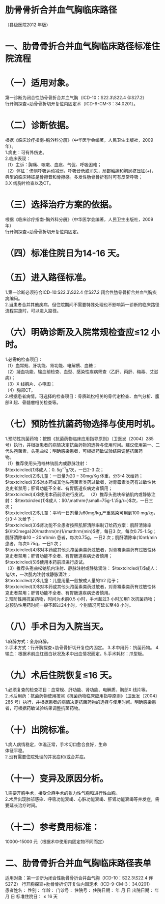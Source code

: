 # 肋骨骨折合并血气胸临床路径  
（县级医院2012 年版）  
# 一、肋骨骨折合并血气胸临床路径标准住院流程  
# （一）适用对象。  
第一诊断为闭合性肋骨骨折合并血气胸（ICD-10：S22.3\S22.4 伴S27.2）  
行开胸探查$+$肋骨骨折切开复位内固定术（ICD-9-CM-3：34.0201）。  
# （二）诊断依据。  
根据《临床诊疗指南-胸外科分册》（中华医学会编著，人民卫生出版社，2009 年）。  
1.病史：可有外伤史。  
2.临床表现：  
（1）主诉：胸痛、咳嗽、血痰、气促、呼吸困难；  
（2）体征：伤侧呼吸运动减弱，呼吸音低或消失，局部触痛和胸廓挤压征$(+)$，典型的临床特征是骨擦音和骨擦感。多发性肋骨骨折有时可有反常呼吸；  
3.X 线胸片检查以及CT。  
# （三）选择治疗方案的依据。  
根据《临床诊疗指南-胸外科分册》（中华医学会编著，人民卫生出版社，2009 年）  
行开胸探查$+$肋骨骨折切开复位内固定。  
# （四）标准住院日为14-16 天。  
# （五）进入路径标准。  
1.第一诊断必须符合ICD-10:S22.3\S22.4 伴S27.2 闭合性肋骨骨折合并血气胸疾病编码。  
2.当患者合并其他疾病，但住院期间不需要特殊处理也不影响第一诊断的临床路径流程实施时，可以进入路径。  
# （六）明确诊断及入院常规检查应≤12 小时。  
1.必需的检查项目：  
（1）血常规、肝功能、肾功能、电解质、血糖；  
（2）凝血功能、输血前检查、血型、感染性疾病筛查（乙肝、丙肝、梅毒、艾滋病）；  
（3）X 线胸片、心电图；  
（4）胸部CT。  
2.根据患者病情，可选择的检查项目：骨质疏松相关的骨代谢检查、血气分析、腹部B 超、骨髓瘤相关检查等。  
# （七）预防性抗菌药物选择与使用时机。  
1.预防性抗菌药物：按照《抗菌药物临床应用指导原则》（卫医发〔2004〕285 号）执行，并根据患者的病情决定抗菌药物的选择与使用时间。建议使用第一、二代头孢菌素，头孢曲松；明确感染患者，可根据药敏试验结果调整抗菌药  
物。  
（1）推荐使用头孢唑林钠肌内或静脉注射：  
$\textcircled{1}$成人：$0.\;5\mathrm{g}^{-1}\mathrm{g}/$次，一日2-3 次；  
$\textcircled{2}$儿童：一日量为$20{-}30\mathrm{mg/Kg}$ 体重，分3-4 次给药；  
$\textcircled{3}$对本药或其他头孢菌素类药过敏者，对青霉素类药有过敏性休克史者禁用；肝肾功能不全者、有胃肠道疾病史者慎用；  
$\textcircled{4}$使用本药前须进行皮试。 （2）推荐头孢呋辛钠肌内或静脉注射： $\textcircled{1}$成人：$0.\mathrm{\small~75g-1.\5g/r~}$次，一日三次；  
$\textcircled{2}$儿童：平均一日剂量为60mg/kg,严重感染可用到100 $\mathrm{mg/kg}$，分3-4 次给予；  
$\textcircled{3}$肾功能不全患者按照肌酐清除率制订给药方案：肌酐清除率${\it\Omega}20\mathrm{m}1/\mathrm{min}$者，每日3 次，每次0.75-1.5g；肌酐清除率$10{-}20\mathrm{m}1/\mathrm{min}$ 患者，每次0.75g，一日2 次；肌酐清除率$\mathrm{\langle10m1/min}$ 患者，每次0.75g，一日1 次；  
$\textcircled{4}$对本药或其他头孢菌素类药过敏者，对青霉素类药有过敏性休克史者禁用；肝肾功能不全者、有胃肠道疾病史者慎用；  
$\textcircled{5}$使用本药前须进行皮试。  
（3）推荐头孢曲松钠肌内注射、静脉注射或静脉滴注： $\textcircled{1}$成人：1g/次，一次肌内注射或静脉滴注；  
$\textcircled{2}$儿童：儿童用量一般按成人量的1/2 给予；  
$\textcircled{3}$对本药或其他头孢菌素类药过敏者，对青霉素类药有过敏性休克史者禁用；肝肾功能不全者、有胃肠道疾病史者慎用。  
2.预防性用抗菌药物，时间为术前0.5 小时，手术超过3 小时加用1 次抗菌药物；总预防性用药时间一般不超过24小时，个别情况可延长至48 小时。  
# （八）手术日为入院当天。  
1.麻醉方式：全身麻醉。  
2.手术方式：行开胸探查$+$肋骨骨折切开复位内固定。 3.术中用药：抗菌药物。 4.输血：根据术前血红蛋白状况及术中出血情况而定。5.手术耗材：爪型板。  
# （九）术后住院恢复≤16 天。  
1.必须复查的检查项目：血常规、肝功能、肾功能、电解质、胸部X 线片等。  
2.术后用药：抗菌药物使用按照《抗菌药物临床应用指导原则》（卫医发〔2004〕285 号）执行，并根据患者的病情决定抗菌药物的选择与使用时间。明确感染患者，可根据药敏试验结果调整抗菌药物。  
# （十）出院标准。  
1.病人病情稳定，体温正常，手术切口愈合良好，生命  
体征平稳。  
2.没有需要住院处理的并发症和/或合并症。  
# （十一）变异及原因分析。  
1.需要开胸手术，接受全麻手术的张力性气胸和进行性血胸。  
2.术后出现肺部感染、呼吸功能衰竭、心脏功能衰竭、肝肾功能衰竭等并发症，需要延长治疗时间。  
# （十二）参考费用标准：  
10000-15000 元（根据术中使用内固定物不同而定）  
# 二、肋骨骨折合并血气胸临床路径表单  
适用对象：第一诊断为闭合性肋骨骨折合并血气胸（ICD-10：S22.3\S22.4 伴S27.2） 行开胸探查$+$肋骨骨折切开复位内固定术（ICD-9-CM-3：34.0201）  
患者姓名：   性别：   年龄：    门诊号：  住院号：                 住院日期：     年   月   日   出院日期：     年   月   日  标准住院日：${\leqslant}16$ 天  
